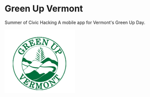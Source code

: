 # Green Up Vermont
Summer of Civic Hacking
A mobile app for Vermont's Green Up Day.

![Alt](/assets/GreenupVermontlogo.png "Green Up Vermont Logo")

  



